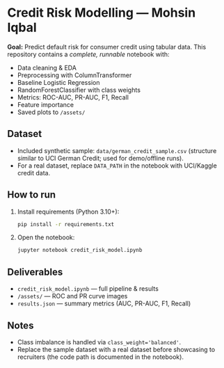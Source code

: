 # Credit Risk Modelling — Mohsin Iqbal

**Goal:** Predict default risk for consumer credit using tabular data. This repository contains a *complete, runnable* notebook with:
- Data cleaning & EDA
- Preprocessing with ColumnTransformer
- Baseline Logistic Regression
- RandomForestClassifier with class weights
- Metrics: ROC-AUC, PR-AUC, F1, Recall
- Feature importance
- Saved plots to `/assets/`

## Dataset
- Included synthetic sample: `data/german_credit_sample.csv` (structure similar to UCI German Credit; used for demo/offline runs).
- For a real dataset, replace `DATA_PATH` in the notebook with UCI/Kaggle credit data.

## How to run
1. Install requirements (Python 3.10+):
   ```bash
   pip install -r requirements.txt
   ```
2. Open the notebook:
   ```bash
   jupyter notebook credit_risk_model.ipynb
   ```

## Deliverables
- `credit_risk_model.ipynb` — full pipeline & results
- `/assets/` — ROC and PR curve images
- `results.json` — summary metrics (AUC, PR-AUC, F1, Recall)

## Notes
- Class imbalance is handled via `class_weight='balanced'`.
- Replace the sample dataset with a real dataset before showcasing to recruiters (the code path is documented in the notebook).
